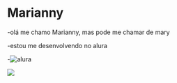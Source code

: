 # Marianny
-olá me chamo Marianny, mas pode me chamar de mary

-estou me desenvolvendo no alura

-![alura](https://www.alura.com.br/)





![](https://media.tenor.com/kh_cOjHuufEAAAAd/sponge-bob-sponge-bob-mail.gif)










